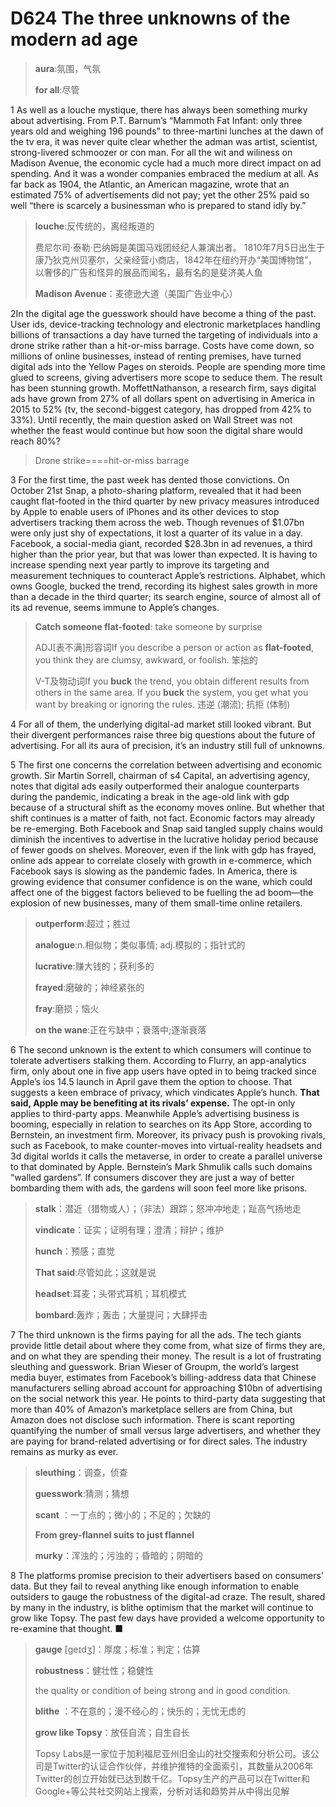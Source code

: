 # D624 The three unknowns of the modern ad age
> **aura**:氛围，气氛
 > 
> **for all**:尽管
 > 

1 As well as a louche mystique, there has always been something murky about advertising. From P.T. Barnum’s “Mammoth Fat Infant: only three years old and weighing 196 pounds” to three-martini lunches at the dawn of the tv era, it was never quite clear whether the adman was artist, scientist, strong-livered schmoozer or con man. For all the wit and wiliness on Madison Avenue, the economic cycle had a much more direct impact on ad spending. And it was a wonder companies embraced the medium at all. As far back as 1904, the Atlantic, an American magazine, wrote that an estimated 75% of advertisements did not pay; yet the other 25% paid so well “there is scarcely a businessman who is prepared to stand idly by.”

> **louche**:反传统的，离经叛道的
>
> 费尼尔司·泰勒·巴纳姆是美国马戏团经纪人兼演出者。 1810年7月5日出生于康乃狄克州贝塞尔，父亲经营小商店，1842年在纽约开办“美国博物馆”，以奢侈的广告和怪异的展品而闻名，最有名的是斐济美人鱼
>
> **Madison Avenue**：麦德逊大道（美国广告业中心）
>

2In the digital age the guesswork should have become a thing of the past. User ids, device-tracking technology and electronic marketplaces handling billions of transactions a day have turned the targeting of individuals into a drone strike rather than a hit-or-miss barrage. Costs have come down, so millions of online businesses, instead of renting premises, have turned digital ads into the Yellow Pages on steroids. People are spending more time glued to screens, giving advertisers more scope to seduce them. The result has been stunning growth. MoffettNathanson, a research firm, says digital ads have grown from 27% of all dollars spent on advertising in America in 2015 to 52% (tv, the second-biggest category, has dropped from 42% to 33%). Until recently, the main question asked on Wall Street was not whether the feast would continue but how soon the digital share would reach 80%?

> Drone strike====hit-or-miss barrage
>

3 For the first time, the past week has dented those convictions. On October 21st Snap, a photo-sharing platform, revealed that it had been caught flat-footed in the third quarter by new privacy measures introduced by Apple to enable users of iPhones and its other devices to stop advertisers tracking them across the web. Though revenues of $1.07bn were only just shy of expectations, it lost a quarter of its value in a day. Facebook, a social-media giant, recorded $28.3bn in ad revenues, a third higher than the prior year, but that was lower than expected. It is having to increase spending next year partly to improve its targeting and measurement techniques to counteract Apple’s restrictions. Alphabet, which owns Google, bucked the trend, recording its highest sales growth in more than a decade in the third quarter; its search engine, source of almost all of its ad revenue, seems immune to Apple’s changes.

> **Catch someone flat-footed**: take someone by surprise
>
> ADJ[表不满]形容词If you describe a person or action as **flat-footed**, you think they are clumsy, awkward, or foolish. 笨拙的
>
> V-T及物动词If you **buck** the trend, you obtain different results from others in the same area. If you **buck** the system, you get what you want by breaking or ignoring the rules. 违逆 (潮流); 抗拒 (体制)
>

4 For all of them, the underlying digital-ad market still looked vibrant. But their divergent performances raise three big questions about the future of advertising. For all its aura of precision, it’s an industry still full of unknowns.

5 The first one concerns the correlation between advertising and economic growth. Sir Martin Sorrell, chairman of s4 Capital, an advertising agency, notes that digital ads easily outperformed their analogue counterparts during the pandemic, indicating a break in the age-old link with gdp because of a structural shift as the economy moves online. But whether that shift continues is a matter of faith, not fact. Economic factors may already be re-emerging. Both Facebook and Snap said tangled supply chains would diminish the incentives to advertise in the lucrative holiday period because of fewer goods on shelves. Moreover, even if the link with gdp has frayed, online ads appear to correlate closely with growth in e-commerce, which Facebook says is slowing as the pandemic fades. In America, there is growing evidence that consumer confidence is on the wane, which could affect one of the biggest factors believed to be fuelling the ad boom—the explosion of new businesses, many of them small-time online retailers.

> **outperform**:超过；胜过
>
> **analogue**:n.相似物；类似事情;  adj.模拟的；指针式的
>
> **lucrative**:赚大钱的；获利多的
>
> **frayed**:磨破的；神经紧张的
>
> **fray**:磨损；恼火
>
> **on the wane**:正在亏缺中；衰落中;逐渐衰落
>

6 The second unknown is the extent to which consumers will continue to tolerate advertisers stalking them. According to Flurry, an app-analytics firm, only about one in five app users have opted in to being tracked since Apple’s ios 14.5 launch in April gave them the option to choose. That suggests a keen embrace of privacy, which vindicates Apple’s hunch. **That said, Apple may be benefiting at its rivals’ expense.** The opt-in only applies to third-party apps. Meanwhile Apple’s advertising business is booming, especially in relation to searches on its App Store, according to Bernstein, an investment firm. Moreover, its privacy push is provoking rivals, such as Facebook, to make counter-moves into virtual-reality headsets and 3d digital worlds it calls the metaverse, in order to create a parallel universe to that dominated by Apple. Bernstein’s Mark Shmulik calls such domains “walled gardens”. If consumers discover they are just a way of better bombarding them with ads, the gardens will soon feel more like prisons.

> **stalk**：潜近（猎物或人）；（非法）跟踪；怒冲冲地走；趾高气扬地走
>
> **vindicate**：证实；证明有理；澄清；辩护；维护
>
> **hunch**：预感；直觉
>
> **That said**:尽管如此；这就是说
>
> **headset**:耳麦；头带式耳机；耳机模式
>
> **bombard**:轰炸；轰击；大量提问；大肆抨击
>

7 The third unknown is the firms paying for all the ads. The tech giants provide little detail about where they come from, what size of firms they are, and on what they are spending their money. The result is a lot of frustrating sleuthing  and guesswork. Brian Wieser of Groupm, the world’s largest media buyer, estimates from Facebook’s billing-address data that Chinese manufacturers selling abroad account for approaching $10bn of advertising on the social network this year. He points to third-party data suggesting that more than 40% of Amazon’s marketplace sellers are from China, but Amazon does not disclose such information. There is scant reporting quantifying the number of small versus large advertisers, and whether they are paying for brand-related advertising or for direct sales. The industry remains as murky as ever.

> **sleuthing**：调查，侦查
>
> **guesswork**:猜测；猜想
>
> **scant** ：一丁点的；微小的；不足的；欠缺的
>
> **From grey-flannel suits to just flannel**
>
> **murky**：浑浊的；污浊的；昏暗的；阴暗的
>

8 The platforms promise precision to their advertisers based on consumers’ data. But they fail to reveal anything like enough information to enable outsiders to gauge the robustness of the digital-ad craze. The result, shared by many in the industry, is blithe optimism that the market will continue to grow like Topsy. The past few days have provided a welcome opportunity to re-examine that thought. ■

> **gauge** [ɡeɪdʒ]：厚度；标准；判定；估算
>
> **robustness**：健壮性；稳健性
>
> the quality or condition of being strong and in good condition.
>
> **blithe** ：不在意的；漫不经心的；快乐的；无忧无虑的
>
> **grow like Topsy**：放任自流；自生自长
>
> Topsy Labs是一家位于加利福尼亚州旧金山的社交搜索和分析公司。该公司是Twitter的认证合作伙伴，并维护推特的全面索引，其数量从2006年Twitter的创立开始就已达到数千亿。Topsy生产的产品可以在Twitter和Google+等公共社交网站上搜索，分析对话和趋势并从中得出见解
>

